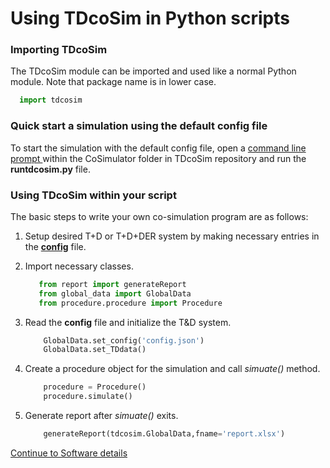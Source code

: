 # Using TDcoSim in Python scripts
### Importing TDcoSim
The TDcoSim module can be imported and used like a normal Python module. Note that package name is in lower case.

 ```python
   import tdcosim
 ```

### Quick start a simulation using the default config file

To start the simulation with the default config file, open a [command line prompt ](user_guide_visual_guide.md) within the CoSimulator folder in TDcoSim repository and run the **runtdcosim.py** file. 

### Using TDcoSim within your script
The basic steps to write your own co-simulation program are as follows:

1. Setup desired T+D or T+D+DER system by making necessary entries in the [**config**](docs/chapter_2_understanding_config_file.md) file.

2. Import necessary classes.

   ```python
      from report import generateReport
      from global_data import GlobalData
      from procedure.procedure import Procedure
   ```

3. Read the **config** file and initialize the T&D system.

   ```python
       GlobalData.set_config('config.json')
       GlobalData.set_TDdata()
   ```

4. Create a procedure object for the simulation and call *simuate()* method.

   ```python
       procedure = Procedure()
       procedure.simulate()
   ```

5. Generate report after *simuate()* exits.

   ```python
       generateReport(tdcosim.GlobalData,fname='report.xlsx')
   ```

[Continue to Software details](user_guide_software_details.md)